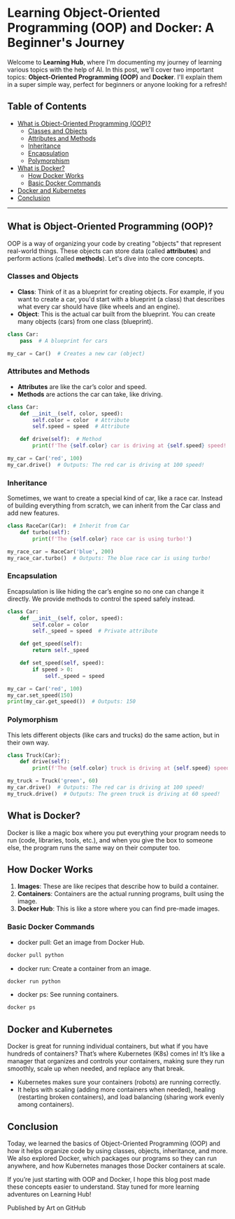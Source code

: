 # Learning Object-Oriented Programming (OOP) and Docker: A Beginner's Journey

Welcome to **Learning Hub**, where I'm documenting my journey of learning various topics with the help of AI. In this post, we'll cover two important topics: **Object-Oriented Programming (OOP)** and **Docker**. I'll explain them in a super simple way, perfect for beginners or anyone looking for a refresh!

## Table of Contents
- [What is Object-Oriented Programming (OOP)?](#what-is-object-oriented-programming-oop)
  - [Classes and Objects](#classes-and-objects)
  - [Attributes and Methods](#attributes-and-methods)
  - [Inheritance](#inheritance)
  - [Encapsulation](#encapsulation)
  - [Polymorphism](#polymorphism)
- [What is Docker?](#what-is-docker)
  - [How Docker Works](#how-docker-works)
  - [Basic Docker Commands](#basic-docker-commands)
- [Docker and Kubernetes](#docker-and-kubernetes)
- [Conclusion](#conclusion)

---

## What is Object-Oriented Programming (OOP)?

OOP is a way of organizing your code by creating "objects" that represent real-world things. These objects can store data (called **attributes**) and perform actions (called **methods**). Let's dive into the core concepts.

### Classes and Objects
- **Class**: Think of it as a blueprint for creating objects. For example, if you want to create a car, you'd start with a blueprint (a class) that describes what every car should have (like wheels and an engine).
- **Object**: This is the actual car built from the blueprint. You can create many objects (cars) from one class (blueprint).

```python
class Car:
    pass  # A blueprint for cars

my_car = Car()  # Creates a new car (object)
```

### Attributes and Methods

- **Attributes** are like the car’s color and speed.
- **Methods** are actions the car can take, like driving.

```python
class Car:
    def __init__(self, color, speed):
        self.color = color  # Attribute
        self.speed = speed  # Attribute

    def drive(self):  # Method
        print(f'The {self.color} car is driving at {self.speed} speed!')

my_car = Car('red', 100)
my_car.drive()  # Outputs: The red car is driving at 100 speed!
```

### Inheritance

Sometimes, we want to create a special kind of car, like a race car. Instead of building everything from scratch, we can inherit from the Car class and add new features.

```python
class RaceCar(Car):  # Inherit from Car
    def turbo(self):
        print(f'The {self.color} race car is using turbo!')

my_race_car = RaceCar('blue', 200)
my_race_car.turbo()  # Outputs: The blue race car is using turbo!
```

### Encapsulation

Encapsulation is like hiding the car’s engine so no one can change it directly. We provide methods to control the speed safely instead.

```python
class Car:
    def __init__(self, color, speed):
        self.color = color
        self._speed = speed  # Private attribute

    def get_speed(self):
        return self._speed

    def set_speed(self, speed):
        if speed > 0:
            self._speed = speed

my_car = Car('red', 100)
my_car.set_speed(150)
print(my_car.get_speed())  # Outputs: 150
```

### Polymorphism

This lets different objects (like cars and trucks) do the same action, but in their own way.

```python
class Truck(Car):
    def drive(self):
        print(f'The {self.color} truck is driving at {self.speed} speed!')

my_truck = Truck('green', 60)
my_car.drive()  # Outputs: The red car is driving at 100 speed!
my_truck.drive()  # Outputs: The green truck is driving at 60 speed!
```

## What is Docker?

Docker is like a magic box where you put everything your program needs to run (code, libraries, tools, etc.), and when you give the box to someone else, the program runs the same way on their computer too.

## How Docker Works

1. **Images**: These are like recipes that describe how to build a container.
2. **Containers**: Containers are the actual running programs, built using the image.
3. **Docker Hub**: This is like a store where you can find pre-made images.

### Basic Docker Commands

- docker pull: Get an image from Docker Hub.
```bash
docker pull python
```

- docker run: Create a container from an image.
``` bash
docker run python
```

- docker ps: See running containers.
``` bash
docker ps
```

## Docker and Kubernetes

Docker is great for running individual containers, but what if you have hundreds of containers? That’s where Kubernetes (K8s) comes in! It’s like a manager that organizes and controls your containers, making sure they run smoothly, scale up when needed, and replace any that break.

- Kubernetes makes sure your containers (robots) are running correctly.
- It helps with scaling (adding more containers when needed), healing (restarting broken containers), and load balancing (sharing work evenly among containers).

## Conclusion

Today, we learned the basics of Object-Oriented Programming (OOP) and how it helps organize code by using classes, objects, inheritance, and more. We also explored Docker, which packages our programs so they can run anywhere, and how Kubernetes manages those Docker containers at scale.

If you’re just starting with OOP and Docker, I hope this blog post made these concepts easier to understand. Stay tuned for more learning adventures on Learning Hub!

Published by Art on GitHub 
